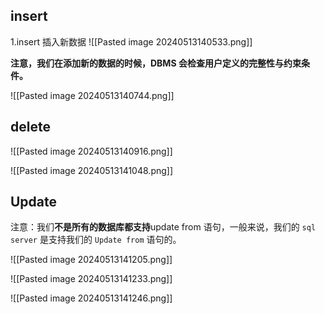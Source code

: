 ## insert
1.insert 插入新数据
![[Pasted image 20240513140533.png]]

**注意，我们在添加新的数据的时候，DBMS 会检查用户定义的完整性与约束条件。**

![[Pasted image 20240513140744.png]]

## delete
![[Pasted image 20240513140916.png]]

![[Pasted image 20240513141048.png]]

## Update
注意：我们**不是所有的数据库都支持**update from 语句，一般来说，我们的 `sql server` 是支持我们的 `Update from` 语句的。

![[Pasted image 20240513141205.png]]

![[Pasted image 20240513141233.png]]

![[Pasted image 20240513141246.png]]
